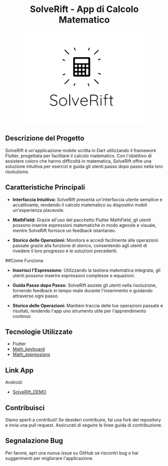 <div align="center">

# SolveRift - App di Calcolo Matematico

![SolveRift_Logo](img/logo.png)

</div>

## Descrizione del Progetto


SolveRift è un'applicazione mobile scritta in Dart utilizzando il framework Flutter, progettata per facilitare il calcolo matematico. Con l'obiettivo di assistere coloro che hanno difficoltà in matematica, SolveRift offre una soluzione intuitiva per esercizi e guida gli utenti passo dopo passo nella loro risoluzione.

## Caratteristiche Principali

- **Interfaccia Intuitiva:** SolveRift presenta un'interfaccia utente semplice e accattivante, rendendo il calcolo matematico su dispositivi mobili un'esperienza piacevole.

- **MathField:** Grazie all'uso del pacchetto Flutter MathField, gli utenti possono inserire espressioni matematiche in modo agevole e visuale, mentre SolveRift fornisce un feedback istantaneo.

- **Storico delle Operazioni:** Monitora e accedi facilmente alle operazioni passate grazie alla funzione di storico, consentendo agli utenti di rivedere il loro progresso e le soluzioni precedenti.

##Come Funziona

- **Inserisci l'Espressione:** Utilizzando la tastiera matematica integrata, gli utenti possono inserire espressioni complesse e equazioni.

- **Guida Passo dopo Passo:** SolveRift assiste gli utenti nella risoluzione, fornendo feedback in tempo reale durante l'inserimento e guidando attraverso ogni passo.

- **Storico delle Operazioni:** Mantieni traccia delle tue operazioni passate e risultati, rendendo l'app uno strumento utile per l'apprendimento continuo

## Tecnologie Utilizzate

- Flutter
- [Math_keyboard](https://pub.dev/packages/math_keyboard)
- [Math_expressions](https://pub.dev/packages/math_expressions)

## Link App

Android:
- [SolveRift_DEMO](https://ouo.io/NwAg7sg)

## Contribuisci

Siamo aperti a contributi! Se desideri contribuire, fai una fork del repository e invia una pull request. Assicurati di seguire le linee guida di contribuzione.

## Segnalazione Bug

Per favore, apri una nuova issue su GitHub se riscontri bug o hai suggerimenti per migliorare l'applicazione.
